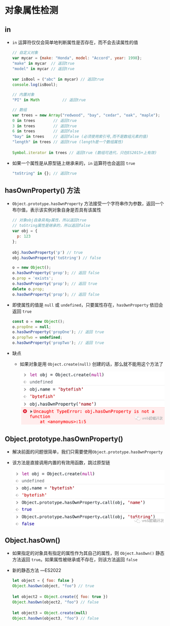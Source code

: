 # 对象属性检测

## in

  - `in` 运算符仅仅会简单地判断属性是否存在，而不会去读属性的值

    ```js
    // 自定义对象
    var mycar = {make: "Honda", model: "Accord", year: 1998};
    "make" in mycar  // 返回true
    "model" in mycar // 返回true

    var isBool = ("abc" in mycar) // 返回true
    console.log(isBool);
    ```

    ```js
    // 内置对象
    "PI" in Math          // 返回true
    ```

    ```js
    // 数组
    var trees = new Array("redwood", "bay", "cedar", "oak", "maple");
    0 in trees        // 返回true
    3 in trees        // 返回true
    6 in trees        // 返回false
    "bay" in trees    // 返回false (必须使用索引号,而不是数组元素的值)
    "length" in trees // 返回true (length是一个数组属性)

    Symbol.iterator in trees // 返回true (数组可迭代，只在ES2015+上有效)
    ```

  - 如果一个属性是从原型链上继承来的，`in` 运算符也会返回 `true`

    ```js
    "toString" in {}; // 返回true
    ```

## hasOwnProperty() 方法

  - `Object.prototype.hasOwnProperty` 方法接受一个字符串作为参数，返回一个布尔值，表示该实例对象自身是否具有该属性

    ```js
    // 对象obj自身具有p属性，所以返回true
    // toString属性是继承的，所以返回false
    var obj = {
      p: 123
    };

    obj.hasOwnProperty('p') // true
    obj.hasOwnProperty('toString') // false
    ```

    ```js
    o = new Object();
    o.hasOwnProperty('prop'); // 返回 false
    o.prop = 'exists';
    o.hasOwnProperty('prop'); // 返回 true
    delete o.prop;
    o.hasOwnProperty('prop'); // 返回 false
    ```

  - 即使属性的值是 `null` 或  `undefined`，只要属性存在，`hasOwnProperty` 依旧会返回 `true`

    ```js
    const o = new Object();
    o.propOne = null;
    o.hasOwnProperty('propOne'); // 返回 true
    o.propTwo = undefined;
    o.hasOwnProperty('propTwo'); // 返回 true
    ```

  - 缺点

      - 如果对象是用 `Object.create(null)` 创建的话，那么就不能用这个方法了

        ![](image/create.png)

## Object.prototype.hasOwnProperty()

  - 解决前面的问题很简单，我们只需要使用`Object.prototype.hasOwnProperty`

  - 该方法是直接调用内置的有效用函数，跳过原型链

    ![](image/hasOwnProperty.png)

## Object.hasOwn()

  - 如果指定的对象具有指定的属性作为其自己的属性，则 `Object.hasOwn()` 静态方法返回 `true`。如果属性被继承或不存在，则该方法返回 `false`

  - 新的静态方法 —ES2022&#x20;

    ```js
    let object = { foo: false }
    Object.hasOwn(object, "foo") // true

    let object2 = Object.create({ foo: true })
    Object.hasOwn(object2, "foo") // false

    let object3 = Object.create(null)
    Object.hasOwn(object3, "foo") // false
    ```
